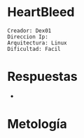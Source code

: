 # HeartBleed
```
Creador: Dex01
Direccion Ip:
Arquitectura: Linux
Dificultad: Facil
```
# Respuestas 
-

# Metología

# 






